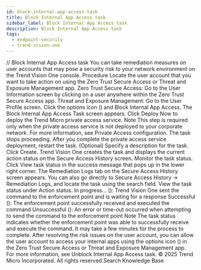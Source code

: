 ```yaml
---
id: block-internal-app-access-task
title: Block Internal App Access task
sidebar_label: Block Internal App Access task
description: Block Internal App Access task
tags:
  - endpoint-security
  - trend-vision-one
---
```


/*<![CDATA[*/ $('#title').html($('meta[name=map-description]').attr('content')); /*]]>*/ Block Internal App Access task You can take remediation measures on user accounts that may pose a security risk to your network environment on the Trend Vision One console. Procedure Locate the user account that you want to take action on using the Zero Trust Secure Access or Threat and Exposure Management app. Zero Trust Secure Access: Go to the User Information screen by clicking on a user anywhere within the Zero Trust Secure Access app. Threat and Exposure Management: Go to the User Profile screen. Click the options icon () and Block Internal App Access. The Block Internal App Access Task screen appears. Click Deploy Now to deploy the Trend Micro private access service. Note This step is required only when the private access service is not deployed to your corporate network. For more information, see Private Access configuration. The task stops proceeding. After you complete the private access service deployment, restart the task. (Optional) Specify a description for the task. Click Create. Trend Vision One creates the task and displays the current action status on the Secure Access History screen. Monitor the task status. Click View task status in the success message that pops up in the lower right corner. The Remediation Logs tab on the Secure Access History screen appears. You can also go directly to Secure Access History → Remediation Logs, and locate the task using the search field. View the task status under Action status. In progress... (): Trend Vision One sent the command to the enforcement point and is waiting for a response Successful (): The enforcement point successfully received and executed the command Unsuccessful (): An error or time-out occurred when attempting to send the command to the enforcement point Note The task status indicates whether the enforcement point was able to successfully receive and execute the command. It may take a few minutes for the process to complete. After resolving the risk issues on the user account, you can allow the user account to access your internal apps using the options icon () in the Zero Trust Secure Access or Threat and Exposure Management app. For more information, see Unblock Internal App Access task. © 2025 Trend Micro Incorporated. All rights reserved.Search Knowledge Base